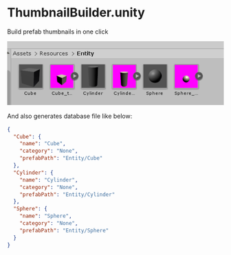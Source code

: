 # ThumbnailBuilder.unity
Build prefab thumbnails in one click


![preview.png](preview.png)

And also generates database file like below:
```json
{
  "Cube": {
    "name": "Cube",
    "category": "None",
    "prefabPath": "Entity/Cube"
  },
  "Cylinder": {
    "name": "Cylinder",
    "category": "None",
    "prefabPath": "Entity/Cylinder"
  },
  "Sphere": {
    "name": "Sphere",
    "category": "None",
    "prefabPath": "Entity/Sphere"
  }
}
```
